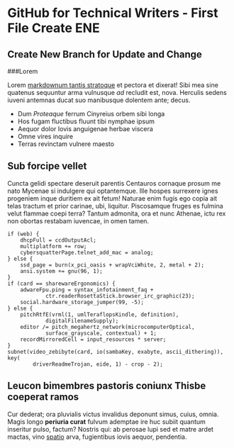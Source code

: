 # GitHub for Technical Writers - First File Create ENE

## Create New Branch for Update and Change
###Lorem

Lorem [markdownum tantis stratoque](http://coacti-despice.com/) et pectora et
dixerat! Sibi mea sine quatenus sequuntur arma vulnusque *ad* recludit est,
nova. Herculis sedens iuveni antemnas ducat suo manibusque dolentem ante; decus.

- Dum *Proteaque* ferrum Cinyreius orbem sibi longa
- Hos fugam fluctibus fluunt tibi nymphae ipsum
- Aequor dolor Iovis anguigenae herbae viscera
- Omne vires inquire
- Terras revinctam vulnere maesto

## Sub forcipe vellet

Cuncta gelidi spectare deseruit parentis Centauros cornaque prosum me nato
Mycenae si indulgere qui optantemque. Ille hospes surrexere ignes progeniem
inque duritiem ex ait fetum! Naturae enim fugis ego copia ait telas tractum et
prior carinae, ubi, liquitur. Piscosamque fruges es fulmina velut flammae coepi
terra? Tantum admonita, ora et nunc Athenae, ictu rex non obortas restabam
iuvencae, in omen tamen.

    if (web) {
        dhcpFull = ccdOutputAcl;
        multiplatform += row;
        cybersquatterPage.telnet_add_mac = analog;
    } else {
        ssd_page = burn(x_pci_oasis + wrapVciWhite, 2, metal + 2);
        ansi.system += gnu(96, 1);
    }
    if (card == sharewareErgonomics) {
        adwareFpu.ping = syntax_infotainment_faq +
                ctr.readerRosettaStick.browser_irc_graphic(23);
        social.hardware_storage_jumper(99, -5);
    } else {
        pitchRtfE(vrml(1, umlTeraflopsKindle, definition),
                digitalFilenameSupply);
        editor /= pitch_megahertz_network(microcomputerOptical,
                surface_grayscale, contextual) + 1;
        recordMirroredCell = input_resources * server;
    }
    subnet(video_zebibyte(card, io(sambaKey, exabyte, ascii_dithering)), key(
            driverReadmeTrojan, eide, 1) - crop - 2);

## Leucon bimembres pastoris coniunx Thisbe coeperat ramos

Cur dederat; ora pluvialis victus invalidus deponunt simus, cuius, omnia. Magis
longo **periuria curat** fulvum ademptae ire huc subiit quantum inseritur pulso,
factum? Nostris qui: ab perosae lupi sed et matre ardet mactas, vino
[spatio](http://propioreadorandum.net/rastrique.html) arva, fugientibus iovis
aequor, pendentia.
